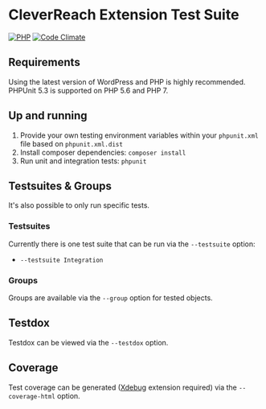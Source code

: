 # CleverReach Extension Test Suite

[![PHP](https://img.shields.io/badge/php-%3E%3D%205.6-8892BF.svg?style=flat-square)](https://php.net)
[![Code Climate](https://img.shields.io/codeclimate/coverage/github/hofmannsven/cleverreach-extension.svg?style=flat-square)](https://codeclimate.com/github/hofmannsven/cleverreach-extension/coverage)

## Requirements

Using the latest version of WordPress and PHP is highly recommended.
PHPUnit 5.3 is supported on PHP 5.6 and PHP 7.


## Up and running

1. Provide your own testing environment variables within your `phpunit.xml` file based on `phpunit.xml.dist`
2. Install composer dependencies: `composer install`
3. Run unit and integration tests: `phpunit`


## Testsuites & Groups

It's also possible to only run specific tests.


### Testsuites

Currently there is one test suite that can be run via the `--testsuite` option:

- `--testsuite Integration`


### Groups

Groups are available via the `--group` option for tested objects.


## Testdox

Testdox can be viewed via the `--testdox` option.


## Coverage

Test coverage can be generated ([Xdebug](https://xdebug.org/) extension required) via the `--coverage-html` option.